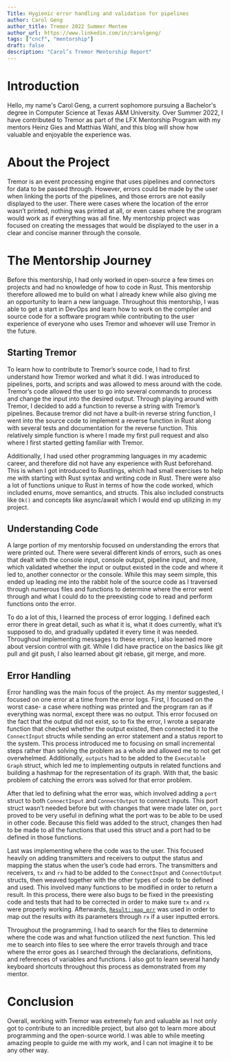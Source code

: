 ```yaml
---
Title: Hygienic error handling and validation for pipelines
author: Carol Geng
author_title: Tremor 2022 Summer Mentee
author_url: https://www.linkedin.com/in/carolgeng/
tags: ["cncf", "mentorship"]
draft: false
description: "Carol’s Tremor Mentorship Report"
---
```


# Introduction

Hello, my name's Carol Geng, a current sophomore pursuing a Bachelor's degree in Computer Science at Texas A&M University. Over Summer 2022, I have contributed to Tremor as part of the LFX Mentorship Program with my mentors Heinz Gies and Matthias Wahl, and this blog will show how valuable and enjoyable the experience was.

# About the Project 

Tremor is an event processing engine that uses pipelines and connectors for data to be passed through. However, errors could be made by the user when linking the ports of the pipelines, and those errors are not easily displayed to the user. There were cases where the location of the error wasn’t printed, nothing was printed at all, or even cases where the program would work as if everything was all fine. My mentorship project was focused on creating the messages that would be displayed to the user in a clear and concise manner through the console.

# The Mentorship Journey

Before this mentorship, I had only worked in open-source a few times on projects and had no knowledge of how to code in Rust. This mentorship therefore allowed me to build on what I already knew while also giving me an opportunity to learn a new language. Throughout this mentorship, I was able to get a start in DevOps and learn how to work on the compiler and source code for a software program while contributing to the user experience of everyone who uses Tremor and whoever will use Tremor in the future.

## Starting Tremor

To learn how to contribute to Tremor’s source code, I had to first understand how Tremor worked and what it did. I was introduced to pipelines, ports, and scripts and was allowed to mess around with the code. Tremor’s code allowed the user to go into several commands to process and change the input into the desired output. Through playing around with Tremor, I decided to add a function to reverse a string with Tremor’s pipelines. Because tremor did not have a built-in reverse string function, I went into the source code to implement a reverse function in Rust along with several tests and documentation for the reverse function. This relatively simple function is where I made my first pull request and also where I first started getting familiar with Tremor.

Additionally, I had used other programming languages in my academic career, and therefore did not have any experience with Rust beforehand. This is when I got introduced to Rustlings, which had small exercises to help me with starting with Rust syntax and writing code in Rust. There were also a lot of functions unique to Rust in terms of how the code worked, which included enums, move semantics, and structs. This also included constructs like `Ok()` and concepts like async/await which I would end up utilizing in my project.

## Understanding Code

A large portion of my mentorship focused on understanding the errors that were printed out. There were several different kinds of errors, such as ones that dealt with the console input, console output, pipeline input, and more, which validated whether the input or output existed in the code and where it led to, another connector or the console. While this may seem simple, this ended up leading me into the rabbit hole of the source code as I traversed through numerous files and functions to determine where the error went through and what I could do to the preexisting code to read and perform functions onto the error.

To do a lot of this, I learned the process of error logging. I defined each error there in great detail, such as what it is, what it does currently, what it’s supposed to do, and gradually updated it every time it was needed. Throughout implementing messages to these errors, I also learned more about version control with git. While I did have practice on the basics like git pull and git push, I also learned about git rebase, git merge, and more.

## Error Handling

Error handling was the main focus of the project. As my mentor suggested, I focused on one error at a time from the error logs. First, I focused on the worst case- a case where nothing was printed and the program ran as if everything was normal, except there was no output. This error focused on the fact that the output did not exist, so to fix the error, I wrote a separate function that checked whether the output existed, then connected it to the `ConnectInput` structs while sending an error statement and a status report to the system. This process introduced me to focusing on small incremental steps rather than solving the problem as a whole and allowed me to not get overwhelmed. Additionally, `outputs` had to be added to the `Executable Graph` struct, which led me to implementing outputs in related functions and building a hashmap for the representation of its graph. With that, the basic problem of catching the errors was solved for that error problem.

After that led to defining what the error was, which involved adding a `port` struct to both `ConnectInput` and `ConnectOutput` to connect inputs. This port struct wasn’t needed before but with changes that were made later on, `port` proved to be very useful in defining what the port was to be able to be used in other code. Because this field was added to the struct, changes then had to be made to all the functions that used this struct and a port had to be defined in those functions.

Last was implementing where the code was to the user. This focused heavily on adding transmitters and receivers to output the status and mapping the status when the user’s code had errors. The transmitters and receivers, `tx` and `rx` had to be added to the `ConnectInput` and `ConnectOutput` structs, then weaved together with the other types of code to be defined and used. This involved many functions to be modified in order to return a result. In this process, there were also bugs to be fixed in the preexisting code and tests that had to be corrected in order to make sure `tx` and `rx` were properly working. Afterwards, [`Result::map_err`](https://doc.rust-lang.org/std/result/enum.Result.html#method.map_err) was used in order to map out the results with its parameters through `rx` if a user inputted errors.

Throughout the programming, I had to search for the files to determine where the code was and what function utilized the next function. This led me to search into files to see where the error travels through and trace where the error goes as I searched through the declarations, definitions, and references of variables and functions. I also got to learn several handy keyboard shortcuts throughout this process as demonstrated from my mentor.

# Conclusion

Overall, working with Tremor was extremely fun and valuable as I not only got to contribute to an incredible project, but also got to learn more about programming and the open-source world.  I was able to while meeting amazing people to guide me with my work, and I can not imagine it to be any other way.